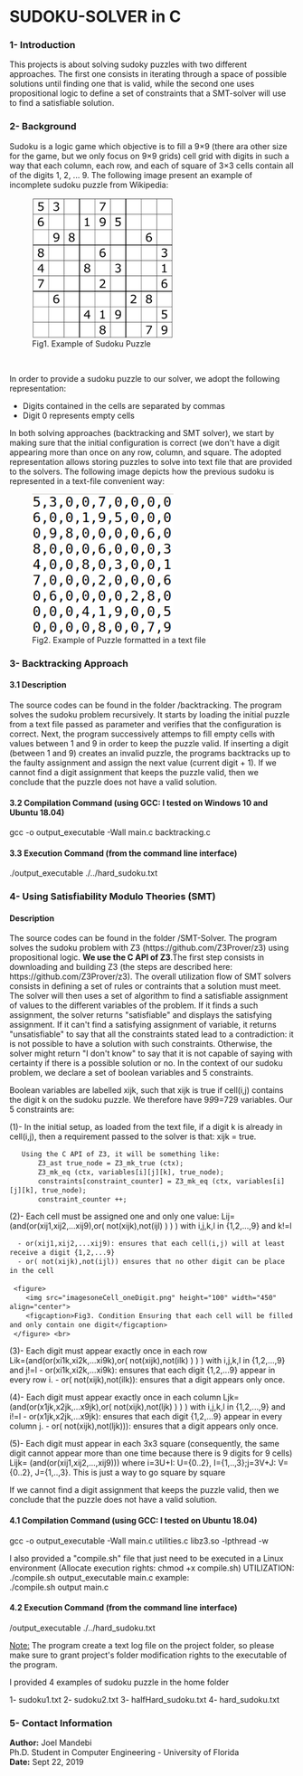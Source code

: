 <h1>SUDOKU-SOLVER in C</h1>



<h3>1- Introduction</h3>

This projects is about solving sudoky puzzles with two different approaches. The first one consists in iterating through
a space of possible solutions until finding one that is valid, while the second one uses propositional logic to define a set
of constraints that a SMT-solver will use to find a satisfiable solution.

<h3>2- Background</h3>
Sudoku is a logic game which objective is to fill a 9×9 (there ara other size for the game, but we only focus on 9×9 grids) cell grid with digits in such a way that each column, each row, and each of square of 3×3 cells contain all of the digits 1, 2, ... 9. The following image present an example of incomplete sudoku puzzle from Wikipedia: 
<figure>
  <img src="images/example.png" height="250" width="250" align="center">
  <figcaption>Fig1. Example of Sudoku Puzzle</figcaption>
</figure> <br>

In order to provide a sudoku puzzle to our solver, we adopt the following representation:
<ul> 
  <li> Digits contained in the cells are separated by commas</li> 
  <li> Digit 0 represents empty cells</li> 
</ul>	
In both solving approaches (backtracking and SMT solver), we start by making sure that the initial configuration is correct (we don't have a digit appearing more than once on any row, column, and square. The adopted representation allows storing puzzles to solve into text file that are provided to the solvers. The following image depicts how the previous sudoku is represented in a text-file convenient way:
<figure>
  <img src="images/representation.png" height="250" width="250" align="center">
  <figcaption>Fig2. Example of Puzzle formatted in a text file </figcaption>
</figure>



<h3>3- Backtracking Approach</h3>
<h4> 3.1 Description</h4>
The source codes can be found in the folder /backtracking. The program solves the sudoku problem recursively. It starts by loading the initial puzzle from a text file passed
as parameter and verifies that the configuration is correct. Next, the program successively attemps to fill empty cells
with values between 1 and 9 in order to keep the puzzle valid. If inserting a digit (between 1 and 9) creates an invalid
puzzle, the programs backtracks up to the faulty assignment and assign the next value (current digit + 1). If we cannot
find a digit assignment that keeps the puzzle valid, then we conclude that the puzzle does not have a valid solution.

<h4>3.2 Compilation Command (using GCC: I tested on Windows 10 and Ubuntu 18.04)</h4> 
gcc -o output_executable -Wall main.c backtracking.c

<h4>3.3 Execution Command (from the command line interface)</h4> 
./output_executable ./../hard_sudoku.txt


<h3>4- Using Satisfiability Modulo Theories (SMT)</h3>
<h4> Description</h4>
The source codes can be found in the folder /SMT-Solver. The program solves the sudoku problem with Z3 (https://github.com/Z3Prover/z3) using propositional logic. <b>We use the C API of Z3</b>.The first step consists in downloading and building Z3 (the steps are described here: https://github.com/Z3Prover/z3). The overall utilization flow of SMT solvers consists in defining a set of rules or contraints that a solution must meet. The solver will then uses a set of algorithm to find a satisfiable assignment of values to the different variables of the problem. If it finds a such assignment, the solver returns "satisfiable" and displays the satisfying assignment. If it can't find a satisfying assignment of variable, it returns "unsatisfiable" to say that all the constraints stated lead to a contradiction: it is not possible to have a solution with such constraints. Otherwise, the solver might return "I don't know" to say that it is not capable of saying with certainty if there is a possible solution or no. In the context of our sudoku problem, we declare a set of boolean variables and 5 constraints.

Boolean variables are labelled xijk, such that xijk is true if cell(i,j) contains the digit k on the sudoku puzzle. We therefore have 9*9*9=729 variables. Our 5 constraints are:

  (1)- In the initial setup, as loaded from the text file, if a digit k is already in cell(i,j), then a requirement passed to the solver is that:
         xijk = true.

       Using the C API of Z3, it will be something like:
           Z3_ast true_node = Z3_mk_true (ctx);
           Z3_mk_eq (ctx, variables[i][j][k], true_node);
           constraints[constraint_counter] = Z3_mk_eq (ctx, variables[i][j][k], true_node);
           constraint_counter ++;

  (2)- Each cell must be assigned one and only one value:
  Lij=(and(or(xij1,xij2,...xij9),or( not(xijk),not(ijl) ) ) ) with i,j,k,l in {1,2,...,9} and k!=l     

      - or(xij1,xij2,...xij9): ensures that each cell(i,j) will at least receive a digit {1,2,...9}
      - or( not(xijk),not(ijl)) ensures that no other digit can be place in the cell

     <figure>
        <img src="imagesoneCell_oneDigit.png" height="100" width="450" align="center">
        <figcaption>Fig3. Condition Ensuring that each cell will be filled and only contain one digit</figcaption>
     </figure> <br>

  (3)- Each digit must appear exactly once in each row  
  Lik=(and(or(xi1k,xi2k,...xi9k),or( not(xijk),not(ilk) ) ) ) with i,j,k,l in {1,2,...,9} and j!=l
      - or(xi1k,xi2k,...xi9k): ensures that each digit {1,2,...9} appear in every row i.
      - or( not(xijk),not(ilk)): ensures that a digit appears only once.


  (4)- Each digit must appear exactly once in each column 
  Ljk=(and(or(x1jk,x2jk,...x9jk),or( not(xijk),not(ljk) ) ) ) with i,j,k,l in {1,2,...,9} and i!=l
      - or(x1jk,x2jk,...x9jk): ensures that each digit {1,2,...9} appear in every column j.
      - or( not(xijk),not(ljk))): ensures that a digit appears only once.


  (5)- Each digit must appear in each 3x3 square (consequently, the same digit cannot appear more than one time because there is 9 digits for 9 cells)  
      Lijk= (and(or(xij1,xij2,...,xij9))) where i=3U+I: U={0..2}, I={1,..,3};j=3V+J: V={0..2}, J={1,..,3}. This is just a way to go square by square

 If we cannot find a digit assignment that keeps the puzzle valid, then we conclude that the puzzle does not have a valid solution.



<h4>4.1 Compilation Command (using GCC: I tested on Ubuntu 18.04)</h4> 
gcc -o output_executable -Wall main.c utilities.c libz3.so -lpthread -w

I also provided a "compile.sh" file that just need to be executed in a Linux environment (Allocate execution rights: chmod +x compile.sh)
UTILIZATION:
    ./compile.sh output_executable main.c
  example:     
    ./compile.sh output main.c

<h4>4.2 Execution Command (from the command line interface)</h4> 
/output_executable ./../hard_sudoku.txt


<u>Note:</u>
The program create a text log file on the project folder, so please make sure to grant project's folder modification rights to the executable of the program.

I provided 4 examples of sudoku puzzle in the home folder

1- sudoku1.txt 
2- sudoku2.txt 
3- halfHard_sudoku.txt 
4- hard_sudoku.txt 


<h3>5- Contact Information</h3>
<b>Author:</b> Joel Mandebi <br>
Ph.D. Student in Computer Engineering - University of Florida <br>
<b>Date:</b> Sept 22, 2019
